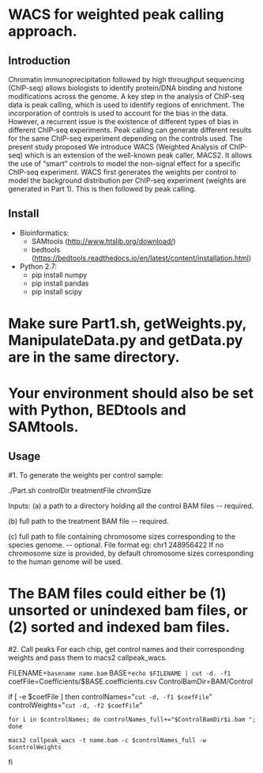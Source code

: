 # WACS for weighted peak calling approach. 

## Introduction 
Chromatin immunoprecipitation followed by high throughput sequencing (ChIP-seq) allows biologists to identify protein/DNA binding
and histone modifications across the genome. A key step in the analysis of ChIP-seq data is peak calling, which is used to identify 
regions of enrichment. The incorporation of controls is used to account for the bias in the data. However, a recurrent issue is 
the existence of different types of bias in different ChIP-seq experiments. Peak calling can generate different results for the 
same ChIP-seq experiment depending on the controls used. The present study proposed  We introduce WACS (Weighted Analysis of ChIP-seq) 
which is an extension of the well-known peak caller, MACS2. It allows the use of “smart” controls to model the non-signal effect for 
a specific ChIP-seq experiment. WACS first generates the weights per control to model the background distribution per ChIP-seq experiment 
(weights are generated in Part 1). This is then followed by peak calling. 

## Install

- Bioinformatics:
	- SAMtools (http://www.htslib.org/download/)
	- bedtools (https://bedtools.readthedocs.io/en/latest/content/installation.html)
- Python 2.7:
	- pip install numpy 
	- pip install pandas
	- pip install scipy
	
# Make sure Part1.sh, getWeights.py, ManipulateData.py and getData.py are in the same directory.
# Your environment should also be set with Python, BEDtools and SAMtools. 
	
## Usage
#1. To generate the weights per control sample:

./Part.sh controlDir treatmentFile chromSize

Inputs:
(a) a path to a directory holding all the control BAM files -- required.

(b) full path to the treatment BAM file -- required.

(c) full path to file containing chromosome sizes corresponding to the species genome.  -- optional.
File format eg:
chr1	248956422
If no chromosome size is provided, by default chromosome sizes corresponding to the human genome will be used. 

# The BAM files could either be (1) unsorted or unindexed bam files, or (2) sorted and indexed bam files.

#2. Call peaks
For each chip, get control names and their corresponding weights and pass them to macs2 callpeak_wacs.

FILENAME=`basename name.bam`
BASE=`echo $FILENAME | cut -d. -f1`
coefFile=Coefficients/$BASE.coefficients.csv 
ControlBamDir=BAM/Control

if [ -e $coefFile ]
then
	controlNames="`cut -d, -f1 $coefFile`"
	controlWeights="`cut -d, -f2 $coefFile`"

	for i in $controlNames; do controlNames_full+="$ControlBamDir$i.bam "; done

	macs2 callpeak_wacs -t name.bam -c $controlNames_full -w $controlWeights
fi 